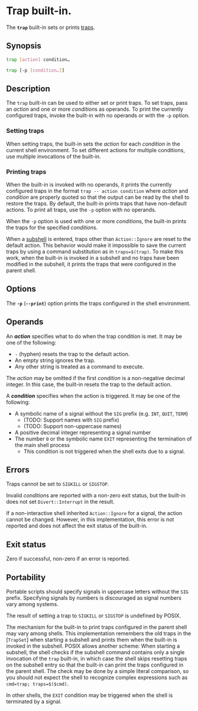 # Trap built-in.

The **`trap`** built-in sets or prints [traps](yash_env::trap).

## Synopsis

```sh
trap [action] condition…
```

```sh
trap [-p [condition…]]
```

## Description

The `trap` built-in can be used to either set or print traps.
To set traps, pass an *action* and one or more *condition*s as operands.
To print the currently configured traps, invoke the built-in with no
operands or with the `-p` option.

### Setting traps

When setting traps, the built-in sets the *action* for each *condition* in
the current shell environment. To set different actions for multiple
conditions, use multiple invocations of the built-in.

### Printing traps

When the built-in is invoked with no operands, it prints the currently
configured traps in the format `trap -- action condition` where *action* and
*condition* are properly quoted so that the output can be read by the shell
to restore the traps. By default, the built-in prints traps that have
non-default actions. To print all traps, use the `-p` option with no
operands.

When the `-p` option is used with one or more *condition*s, the built-in
prints the traps for the specified *condition*s.

When a [subshell](yash_env::subshell) is entered, traps other than
`Action::Ignore` are reset to the default action. This behavior would make
it impossible to save the current traps by using a command substitution as
in `traps=$(trap)`. To make this work, when the built-in is invoked in a
subshell and no traps have been modified in the subshell, it prints the
traps that were configured in the parent shell.

## Options

The **`-p`** (**`--print`**) option prints the traps configured in the shell
environment.

## Operands

An ***action*** specifies what to do when the trap condition is met. It may
be one of the following:

- `-` (hyphen) resets the trap to the default action.
- An empty string ignores the trap.
- Any other string is treated as a command to execute.

The *action* may be omitted if the first *condition* is a non-negative
decimal integer. In this case, the built-in resets the trap to the default
action.

A ***condition*** specifies when the action is triggered. It may be one of
the following:

- A symbolic name of a signal without the `SIG` prefix (e.g. `INT`, `QUIT`,
  `TERM`)
    - (TODO: Support names with `SIG` prefix)
    - (TODO: Support non-uppercase names)
- A positive decimal integer representing a signal number
- The number `0` or the symbolic name `EXIT` representing the termination of
  the main shell process
    - This condition is not triggered when the shell exits due to a signal.

## Errors

Traps cannot be set to `SIGKILL` or `SIGSTOP`.

Invalid *condition*s are reported with a non-zero exit status, but the
built-in does not set `Divert::Interrupt` in the result.

If a non-interactive shell inherited `Action::Ignore` for a signal, the
action cannot be changed. However, in this implementation, this error is not
reported and does not affect the exit status of the built-in.

## Exit status

Zero if successful, non-zero if an error is reported.

## Portability

Portable scripts should specify signals in uppercase letters without the
`SIG` prefix. Specifying signals by numbers is discouraged as signal numbers
vary among systems.

The result of setting a trap to `SIGKILL` or `SIGSTOP` is undefined by
POSIX.

The mechanism for the built-in to print traps configured in the parent shell
may vary among shells. This implementation remembers the old traps in the
[`TrapSet`] when starting a subshell and prints them when the built-in is
invoked in the subshell. POSIX allows another scheme: When starting a
subshell, the shell checks if the subshell command contains only a single
invocation of the `trap` built-in, in which case the shell skips resetting
traps on the subshell entry so that the built-in can print the traps
configured in the parent shell. The check may be done by a simple literal
comparison, so you should not expect the shell to recognize complex
expressions such as `cmd=trap; traps=$($cmd)`.

In other shells, the `EXIT` condition may be triggered when the shell is
terminated by a signal.
